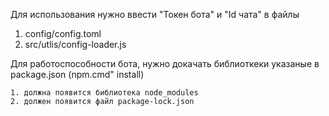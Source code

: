 Для использования нужно ввести "Токен бота" и "Id чата" в файлы 
   1. config/config.toml
   2. src/utlis/config-loader.js

Для работоспособности бота, нужно докачать библиоткеки указаные в package.json
(npm.cmd" install)
    
    1. должна появится библиотека node_modules
    2. должен появится файл package-lock.json
       
